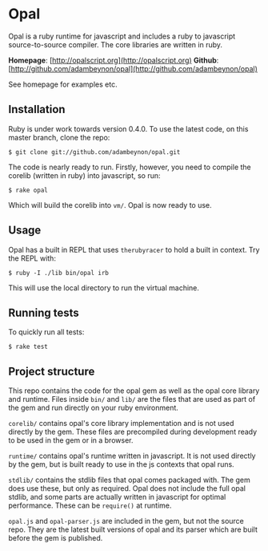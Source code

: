 Opal
====

Opal is a ruby runtime for javascript and includes a ruby to javascript
source-to-source compiler. The core libraries are written in ruby.

**Homepage**:      [http://opalscript.org](http://opalscript.org)
**Github**:
[http://github.com/adambeynon/opal](http://github.com/adambeynon/opal)

See homepage for examples etc.

Installation
------------

Ruby is under work towards version 0.4.0. To use the latest code, on
this master branch, clone the repo:

    $ git clone git://github.com/adambeynon/opal.git

The code is nearly ready to run. Firstly, however, you need to compile
the corelib (written in ruby) into javascript, so run:

    $ rake opal

Which will build the corelib into `vm/`. Opal is now ready to use.

Usage
-----

Opal has a built in REPL that uses `therubyracer` to hold a built in
context. Try the REPL with:

    $ ruby -I ./lib bin/opal irb

This will use the local directory to run the virtual machine.

Running tests
-------------

To quickly run all tests:

    $ rake test

Project structure
-----------------

This repo contains the code for the opal gem as well as the opal core
library and runtime. Files inside `bin/` and `lib/` are the files that
are used as part of the gem and run directly on your ruby environment.

`corelib/` contains opal's core library implementation and is not used
directly by the gem. These files are precompiled during development
ready to be used in the gem or in a browser.

`runtime/` contains opal's runtime written in javascript. It is not used
directly by the gem, but is built ready to use in the js contexts that
opal runs.

`stdlib/` contains the stdlib files that opal comes packaged with. The
gem does use these, but only as required. Opal does not include the full
opal stdlib, and some parts are actually written in javascript for
optimal performance. These can be `require()` at runtime.

`opal.js` and `opal-parser.js` are included in the gem, but not the
source repo. They are the latest built versions of opal and its parser
which are built before the gem is published.

